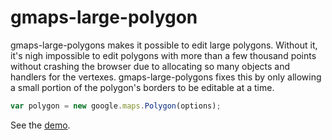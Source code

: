 gmaps-large-polygon
============================

gmaps-large-polygons makes it possible to edit large polygons. 
Without it, it's nigh impossible to edit polygons with more than a few thousand 
points without crashing the browser due to allocating so many objects and handlers 
for the vertexes. gmaps-large-polygons fixes this by only allowing a small portion of the 
polygon's borders to be editable at a time.

````javascript
var polygon = new google.maps.Polygon(options);
````

See the [demo](http://openplacedatabase.github.io/gmaps-large-polygon/).

